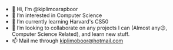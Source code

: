 - 👋 Hi, I’m @kiplimoarapboor
- 👀 I’m interested in Computer Science
- 🌱 I’m currently learning Harvard's CS50
- 💞️ I’m looking to collaborate on any projects I can (Almost any😉, Computer Science Related), and learn new stuff.
- 📫 Mail me through kiplimoboor@hotmail.com

<!---
kiplimoarapboor/kiplimoarapboor is a ✨ special ✨ repository because its `README.md` (this file) appears on your GitHub profile.
You can click the Preview link to take a look at your changes.
--->
